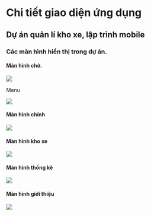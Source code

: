# Chi tiết giao diện ứng dụng
## Dự án quản lí kho xe, lập trình mobile

### Các màn hình hiển thị trong dự án.

#### Màn hình chờ.

![](images/man_hinhdau.jpg)




Menu

![](images/menu.jpg)




#### Màn hình chính

![](images/manhinhchih.jpg)



#### Màn hình kho xe


![](images/khoxe.jpg)



#### Màn hình thống kê

![](images/thongke.jpg)



#### Màn hình giới thiệu

![](images/gioithieu.jpg)
